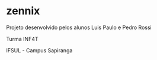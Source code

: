 # zennix
Projeto desenvolvido pelos alunos Luis Paulo e Pedro Rossi 

Turma INF4T 

IFSUL - Campus Sapiranga 

